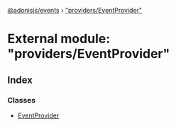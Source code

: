 [@adonisjs/events](../README.md) › ["providers/EventProvider"](_providers_eventprovider_.md)

# External module: "providers/EventProvider"

## Index

### Classes

* [EventProvider](../classes/_providers_eventprovider_.eventprovider.md)
